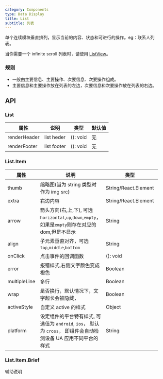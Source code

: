 ```yaml
---
category: Components
type: Data Display
title: List
subtitle: 列表
---
```


单个连续模块垂直排列，显示当前的内容、状态和可进行的操作。eg：联系人列表。

当你需要一个 infinite scroll 列表时，请使用 [ListView](https://mobile.ant.design/components/list-view/)。

### 规则

-   一般由主要信息、主要操作、次要信息、次要操作组成。
-   主要信息和主要操作放在列表的左边，次要信息和次要操作放在列表的右边。

## API

### List

| 属性         | 说明        | 类型     | 默认值 |
| ------------ | ----------- | -------- | ------ |
| renderHeader | list heder  | (): void | 无     |
| renderFooter | list footer | (): void | 无     |

### List.Item

| 属性         | 说明                                                                                                            | 类型                 | 默认值    |
| ------------ | --------------------------------------------------------------------------------------------------------------- | -------------------- | --------- |
| thumb        | 缩略图(当为 string 类型时作为 img src)                                                                          | String/React.Element | 无        |
| extra        | 右边内容                                                                                                        | String/React.Element | 无        |
| arrow        | 箭头方向(右,上,下), 可选`horizontal`,`up`,`down`,`empty`，如果是`empty`则存在对应的 dom,但是不显示              | String               | 无        |
| align        | 子元素垂直对齐，可选`top`,`middle`,`bottom`                                                                     | String               | `middle`  |
| onClick      | 点击事件的回调函数                                                                                              | (): void             | 无        |
| error        | 报错样式,右侧文字颜色变成橙色                                                                                   | Boolean              | `false`   |
| multipleLine | 多行                                                                                                            | Boolean              | `false`   |
| wrap         | 是否换行，默认情况下，文字超长会被隐藏，                                                                        | Boolean              | `false`   |
| activeStyle  | 自定义 active 的样式                                                                                            | Object               |           |
| platform     | 设定组件的平台特有样式, 可选值为 `android`, `ios`， 默认为 `cross`， 即组件会自动检测设备 UA 应用不同平台的样式 | String               | `'cross'` |

### List.Item.Brief

辅助说明
